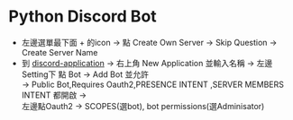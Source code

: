 # Python Discord Bot
* 左邊選單最下面 + 的icon -> 點 Create Own Server -> Skip Question -> Create Server Name  
* 到 [discord-application](https://discord.com/developers/applications) -> 右上角 New Application 並輸入名稱 
  -> 左邊Setting下 點 Bot -> Add Bot 並允許  
  -> Public Bot,Requires Oauth2,PRESENCE INTENT
,SERVER MEMBERS INTENT 都開啟 ->  
  左邊點Oauth2 -> SCOPES(選bot), bot permissions(選Adminisator)